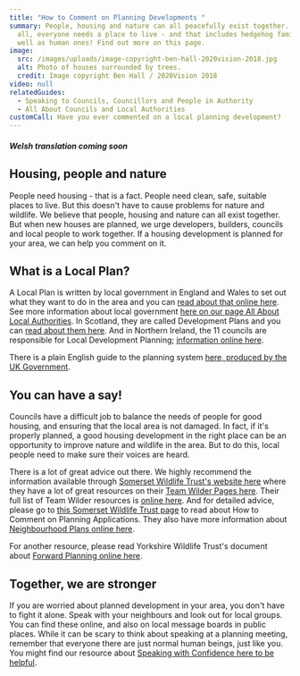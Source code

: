 ```yaml
---
title: "How to Comment on Planning Developments "
summary: People, housing and nature can all peacefully exist together. After
  all, everyone needs a place to live - and that includes hedgehog families as
  well as human ones! Find out more on this page.
image:
  src: /images/uploads/image-copyright-ben-hall-2020vision-2018.jpg
  alt: Photo of houses surrounded by trees.
  credit: Image copyright Ben Hall / 2020Vision 2018
video: null
relatedGuides:
  - Speaking to Councils, Councillors and People in Authority
  - All About Councils and Local Authorities
customCall: Have you ever commented on a local planning development?
---
```

##### *W﻿elsh translation coming soon*

## Housing, people and nature

People need housing - that is a fact. People need clean, safe, suitable places to live. But this doesn't have to cause problems for nature and wildlife. We believe that people, housing and nature can all exist together. But when new houses are planned, we urge developers, builders, councils and local people to work together. If a housing development is planned for your area, we can help you comment on it.

## What is a Local Plan?

A Local Plan is written by local government in England and Wales to set out what they want to do in the area and you can [read about that online here](https://www.gov.uk/guidance/local-plans). See more information about local government [here on our page All About Local Authorities](https://nextdoornaturehub.org.uk/guides/all-about-councils-and-local-authorities). In Scotland, they are called Development Plans and you can [read about them here](https://www.gov.scot/publications/guide-planning-system-scotland/). And in Northern Ireland, the 11 councils are responsible for Local Development Planning; [information online here](https://www.infrastructure-ni.gov.uk/articles/ni-planning-system).

There is a plain English guide to the planning system [here, produced by the UK Government](https://www.gov.uk/government/publications/plain-english-guide-to-the-planning-system).

## You can have a say!

Councils have a difficult job to balance the needs of people for good housing, and ensuring that the local area is not damaged. In fact, if it's properly planned, a good housing development in the right place can be an opportunity to improve nature and wildlife in the area. But to do this, local people need to make sure their voices are heard. 

There is a lot of great advice out there. We highly recommend the information available through [Somerset Wildlife Trust's website here](https://www.somersetwildlife.org/) where they have a lot of great resources on their [Team Wilder Pages here](https://www.somersetwildlife.org/get-involved/team-wilder). Their full list of Team Wilder resources is [online here](https://www.somersetwildlife.org/team-wilder/team-wilder-resources). And for detailed advice, please go to [this Somerset Wildlife Trust page](https://www.somersetwildlife.org/sites/default/files/2022-11/How%20To%20Comment%20On%20Planning%20Applications.pdf) to read about How to Comment on Planning Applications. They also have more information about [Neighbourhood Plans online here](https://www.somersetwildlife.org/sites/default/files/2022-11/Engaging%20With%20Neighbourhood%20Plans.pdf). 

For another resource, please read Yorkshire Wildlife Trust's document about [Forward Planning online here](https://www.ywt.org.uk/sites/default/files/2018-07/Forward%20Planning_0.pdf).

## Together, we are stronger

If you are worried about planned development in your area, you don't have to fight it alone. Speak with your neighbours and look out for local groups. You can find these online, and also on local message boards in public places. While it can be scary to think about speaking at a planning meeting, remember that everyone there are just normal human beings, just like you. You might find our resource about [Speaking with Confidence here to be helpful](https://nextdoornaturehub.org.uk/guides/speaking-to-councils-councillors-and-people-in-authority).